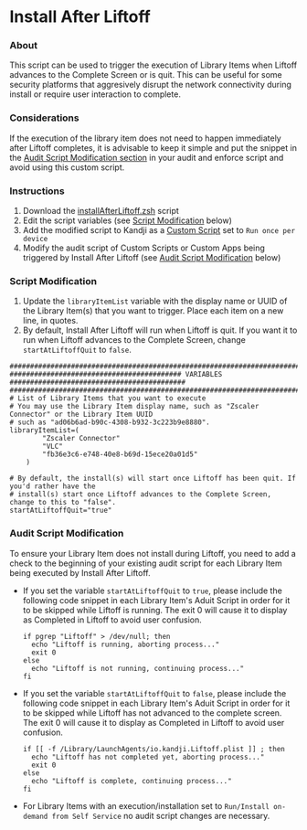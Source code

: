 # Install After Liftoff

### About
This script can be used to trigger the execution of Library Items when Liftoff advances to the Complete Screen or is quit.  This can be useful for some security platforms that aggresively disrupt the network connectivity during install or require user interaction to complete.


### Considerations
If the execution of the library item does not need to happen immediately after Liftoff completes, it is advisable to keep it simple and put the snippet in the [Audit Script Modification section](#audit-script-modification) in your audit and enforce script and avoid using this custom script.


### Instructions
1. Download the [installAfterLiftoff.zsh](https://github.com/kandji-inc/support/blob/main/Scripts/install-after-liftoff/installAfterLiftoff.zsh) script
2. Edit the script variables (see [Script Modification](#script-modification) below)
3. Add the modified script to Kandji as a [Custom Script](https://support.kandji.io/support/solutions/articles/72000558749-custom-scripts-overview) set to `Run once per device`
4. Modify the audit script of Custom Scripts or Custom Apps being triggered by Install After Liftoff (see [Audit Script Modification](#audit-script-modification) below)

### Script Modification
1. Update the `libraryItemList` variable with the display name or UUID of the Library Item(s) that you want to trigger. Place each item on a new line, in quotes.
2. By default, Install After Liftoff will run when Liftoff is quit. If you want it to run when Liftoff advances to the Complete Screen, change `startAtLiftoffQuit` to `false`.

```Shell
################################################################################################
########################################## VARIABLES ###########################################
################################################################################################
# List of Library Items that you want to execute
# You may use the Library Item display name, such as "Zscaler Connector" or the Library Item UUID
# such as "ad06b6ad-b90c-4308-b932-3c223b9e8880".
libraryItemList=(
        "Zscaler Connector"
        "VLC"
        "fb36e3c6-e748-40e8-b69d-15ece20a01d5"
    )

# By default, the install(s) will start once Liftoff has been quit. If you'd rather have the 
# install(s) start once Liftoff advances to the Complete Screen, change to this to "false".
startAtLiftoffQuit="true"
```

### Audit Script Modification
To ensure your Library Item does not install during Liftoff, you need to add a check to the beginning of your existing audit script for each Library Item being executed by Install After Liftoff.

- If you set the variable `startAtLiftoffQuit` to `true`, please include the following code snippet in each Library Item's Aduit Script in order for it to be skipped while Liftoff is running. The exit 0 will cause it to display as Completed in Liftoff to avoid user confusion. 

      if pgrep "Liftoff" > /dev/null; then
        echo "Liftoff is running, aborting process..."
        exit 0
      else
        echo "Liftoff is not running, continuing process..."
      fi

- If you set the variable `startAtLiftoffQuit` to `false`, please include the following code snippet in each Library Item's Aduit Script in order for it to be skipped while Liftoff has not advanced to the complete screen. The exit 0 will cause it to display as Completed in Liftoff to avoid user confusion. 

      if [[ -f /Library/LaunchAgents/io.kandji.Liftoff.plist ]] ; then
        echo "Liftoff has not completed yet, aborting process..."
        exit 0
      else
        echo "Liftoff is complete, continuing process..."
      fi

- For Library Items with an execution/installation set to `Run/Install on-demand from Self Service` no audit script changes are necessary.